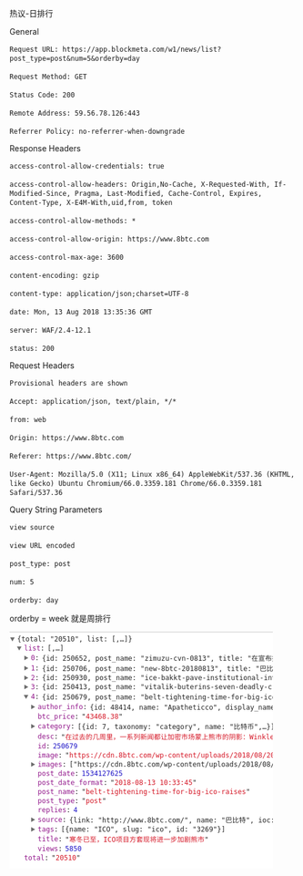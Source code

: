
热议-日排行

General

    Request URL: https://app.blockmeta.com/w1/news/list?post_type=post&num=5&orderby=day

    Request Method: GET

    Status Code: 200 

    Remote Address: 59.56.78.126:443

    Referrer Policy: no-referrer-when-downgrade

Response Headers

    access-control-allow-credentials: true

    access-control-allow-headers: Origin,No-Cache, X-Requested-With, If-Modified-Since, Pragma, Last-Modified, Cache-Control, Expires, Content-Type, X-E4M-With,uid,from, token

    access-control-allow-methods: *

    access-control-allow-origin: https://www.8btc.com

    access-control-max-age: 3600

    content-encoding: gzip

    content-type: application/json;charset=UTF-8

    date: Mon, 13 Aug 2018 13:35:36 GMT

    server: WAF/2.4-12.1

    status: 200

Request Headers

    Provisional headers are shown

    Accept: application/json, text/plain, */*

    from: web

    Origin: https://www.8btc.com

    Referer: https://www.8btc.com/

    User-Agent: Mozilla/5.0 (X11; Linux x86_64) AppleWebKit/537.36 (KHTML, like Gecko) Ubuntu Chromium/66.0.3359.181 Chrome/66.0.3359.181 Safari/537.36

Query String Parameters

    view source

    view URL encoded

    post_type: post

    num: 5

    orderby: day

orderby = week 就是周排行



![Image text](https://github.com/KaiLuZheng/ikongtou/blob/master/ispider/img_folder/json_daylist.png)

